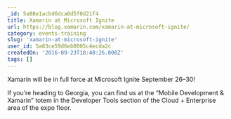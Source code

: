 ```yaml
---
_id: 5a88e1acbd6dca0d5f0d21f4
title: Xamarin at Microsoft Ignite
url: https://blog.xamarin.com/xamarin-at-microsoft-ignite/
category: events-training
slug: 'xamarin-at-microsoft-ignite'
user_id: 5a83ce59d6eb0005c4ecda2c
createdOn: '2016-09-23T18:40:26.000Z'
tags: []
---
```


Xamarin will be in full force at Microsoft Ignite September 26–30!

If you’re heading to Georgia, you can find us at the “Mobile Development & Xamarin” totem in the Developer Tools section of the Cloud + Enterprise area of the expo floor.
